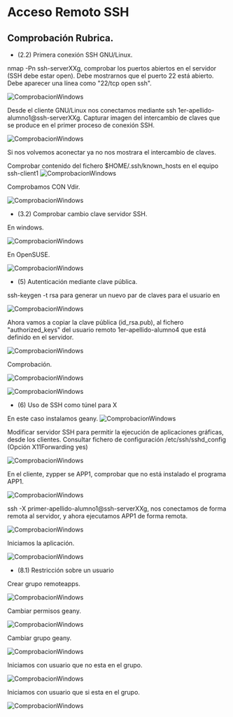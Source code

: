 # Acceso Remoto SSH
##  Comprobación Rubrica.

* (2.2) Primera conexión SSH GNU/Linux.

nmap -Pn ssh-serverXXg, comprobar los puertos abiertos en el servidor (SSH debe estar open). Debe mostrarnos que el puerto 22 está abierto. Debe aparecer una línea como "22/tcp open ssh".

![ComprobacionWindows](./img/ComprobacionNmap.png)

Desde el cliente GNU/Linux nos conectamos mediante ssh 1er-apellido-alumno1@ssh-serverXXg. Capturar imagen del intercambio de claves que se produce en el primer proceso de conexión SSH.

![ComprobacionWindows](./img/ComunicacionClient-Server.png)

Si nos volvemos aconectar ya no nos mostrara el intercambio de claves.

Comprobar contenido del fichero $HOME/.ssh/known_hosts en el equipo ssh-client1
![ComprobacionWindows](./img/ModificacionFicheroHostç.png)

Comprobamos CON Vdir.

![ComprobacionWindows](./img/vdirssh.png)

* (3.2) Comprobar cambio clave servidor SSH.

En windows.

![ComprobacionWindows](./img/PracticaSSH17.png)

En OpenSUSE.

![ComprobacionWindows](./img/PracticaSSH18.png)

* (5) Autenticación mediante clave pública.

ssh-keygen -t rsa para generar un nuevo par de claves para el usuario en

![ComprobacionWindows](./img/PracticaSSH24.png)

Ahora vamos a copiar la clave pública (id_rsa.pub), al fichero "authorized_keys" del usuario remoto 1er-apellido-alumno4 que está definido en el servidor.

![ComprobacionWindows](./img/PracticaSSH25.png)

Comprobación.

![ComprobacionWindows](./img/PracticaSSH26.png)

![ComprobacionWindows](./img/PracticaSSH27.png)

* (6) Uso de SSH como túnel para X

En este caso instalamos geany.
![ComprobacionWindows](./img/PracticaSSH28.png)

Modificar servidor SSH para permitir la ejecución de aplicaciones gráficas, desde los clientes. Consultar fichero de configuración /etc/ssh/sshd_config (Opción X11Forwarding yes)

![ComprobacionWindows](./img/PracticaSSH29.png)

En el cliente, zypper se APP1, comprobar que no está instalado el programa APP1.

![ComprobacionWindows](./img/PracticaSSH30.png)

ssh -X primer-apellido-alumno1@ssh-serverXXg, nos conectamos de forma remota al servidor, y ahora ejecutamos APP1 de forma remota.

![ComprobacionWindows](./img/PracticaSSH31.1.png)

Iniciamos la aplicación.

![ComprobacionWindows](./img/PracticaSSH31.png)

* (8.1) Restricción sobre un usuario

Crear grupo remoteapps.

![ComprobacionWindows](./img/PracticaSSH34.png)

Cambiar permisos geany.

![ComprobacionWindows](./img/PracticaSSH35.png)

Cambiar grupo geany.

![ComprobacionWindows](./img/PracticaSSH36.png)

Iniciamos con usuario que no esta en el grupo.

![ComprobacionWindows](./img/PracticaSSH37.png)

Iniciamos con usuario que si esta en el grupo.

![ComprobacionWindows](./img/PracticaSSH38.png)
